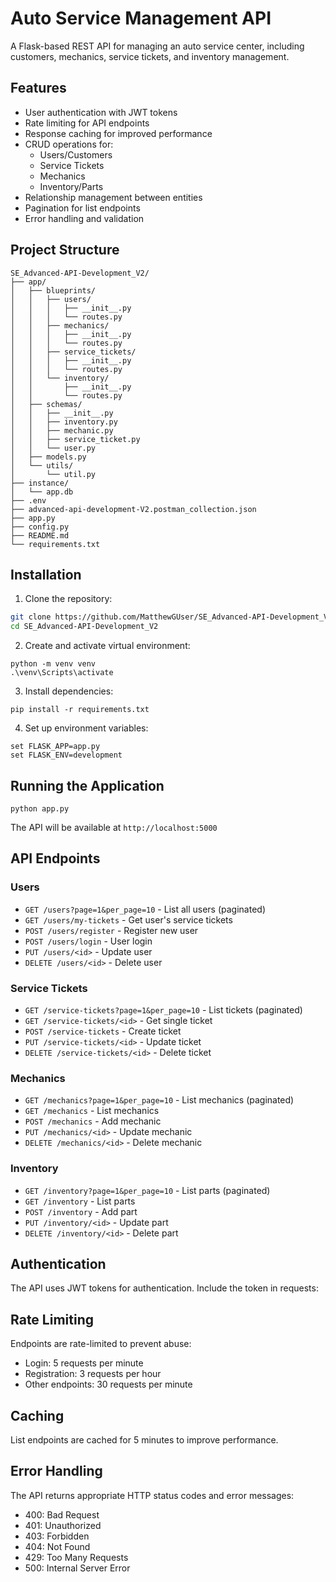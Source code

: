 # Auto Service Management API

A Flask-based REST API for managing an auto service center, including customers, mechanics, service tickets, and inventory management.

## Features

- User authentication with JWT tokens
- Rate limiting for API endpoints
- Response caching for improved performance
- CRUD operations for:
  - Users/Customers
  - Service Tickets
  - Mechanics
  - Inventory/Parts
- Relationship management between entities
- Pagination for list endpoints
- Error handling and validation

## Project Structure

```
SE_Advanced-API-Development_V2/
├── app/
│   ├── blueprints/
│   │   ├── users/
│   │   │   ├── __init__.py
│   │   │   └── routes.py
│   │   ├── mechanics/
│   │   │   ├── __init__.py
│   │   │   └── routes.py
│   │   ├── service_tickets/
│   │   │   ├── __init__.py
│   │   │   └── routes.py
│   │   └── inventory/
│   │       ├── __init__.py
│   │       └── routes.py
│   ├── schemas/
│   │   ├── __init__.py
│   │   ├── inventory.py
│   │   ├── mechanic.py
│   │   ├── service_ticket.py
│   │   └── user.py
│   ├── models.py
│   └── utils/
│       └── util.py
├── instance/
│   └── app.db
├── .env
├── advanced-api-development-V2.postman_collection.json
├── app.py
├── config.py
├── README.md
└── requirements.txt
```

## Installation

1. Clone the repository:

```bash
git clone https://github.com/MatthewGUser/SE_Advanced-API-Development_V2.git
cd SE_Advanced-API-Development_V2
```

2. Create and activate virtual environment:

```
python -m venv venv
.\venv\Scripts\activate
```

3. Install dependencies:

```
pip install -r requirements.txt
```

4. Set up environment variables:

```
set FLASK_APP=app.py
set FLASK_ENV=development
```

## Running the Application

```
python app.py
```

The API will be available at
`http://localhost:5000`

## API Endpoints

### Users

- `GET /users?page=1&per_page=10` - List all users (paginated)
- `GET /users/my-tickets` - Get user's service tickets
- `POST /users/register` - Register new user
- `POST /users/login` - User login
- `PUT /users/<id>` - Update user
- `DELETE /users/<id>` - Delete user

### Service Tickets

- `GET /service-tickets?page=1&per_page=10` - List tickets (paginated)
- `GET /service-tickets/<id>` - Get single ticket
- `POST /service-tickets` - Create ticket
- `PUT /service-tickets/<id>` - Update ticket
- `DELETE /service-tickets/<id>` - Delete ticket

### Mechanics

- `GET /mechanics?page=1&per_page=10` - List mechanics (paginated)
- `GET /mechanics` - List mechanics
- `POST /mechanics` - Add mechanic
- `PUT /mechanics/<id>` - Update mechanic
- `DELETE /mechanics/<id>` - Delete mechanic

### Inventory

- `GET /inventory?page=1&per_page=10` - List parts (paginated)
- `GET /inventory` - List parts
- `POST /inventory` - Add part
- `PUT /inventory/<id>` - Update part
- `DELETE /inventory/<id>` - Delete part

## Authentication

The API uses JWT tokens for authentication. Include the token in requests:

## Rate Limiting

Endpoints are rate-limited to prevent abuse:

- Login: 5 requests per minute
- Registration: 3 requests per hour
- Other endpoints: 30 requests per minute

## Caching

List endpoints are cached for 5 minutes to improve performance.

## Error Handling

The API returns appropriate HTTP status codes and error messages:

- 400: Bad Request
- 401: Unauthorized
- 403: Forbidden
- 404: Not Found
- 429: Too Many Requests
- 500: Internal Server Error
